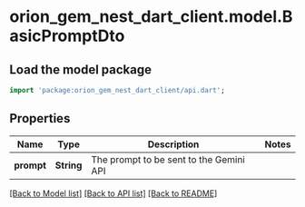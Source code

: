 # orion_gem_nest_dart_client.model.BasicPromptDto

## Load the model package
```dart
import 'package:orion_gem_nest_dart_client/api.dart';
```

## Properties
Name | Type | Description | Notes
------------ | ------------- | ------------- | -------------
**prompt** | **String** | The prompt to be sent to the Gemini API | 

[[Back to Model list]](../README.md#documentation-for-models) [[Back to API list]](../README.md#documentation-for-api-endpoints) [[Back to README]](../README.md)


